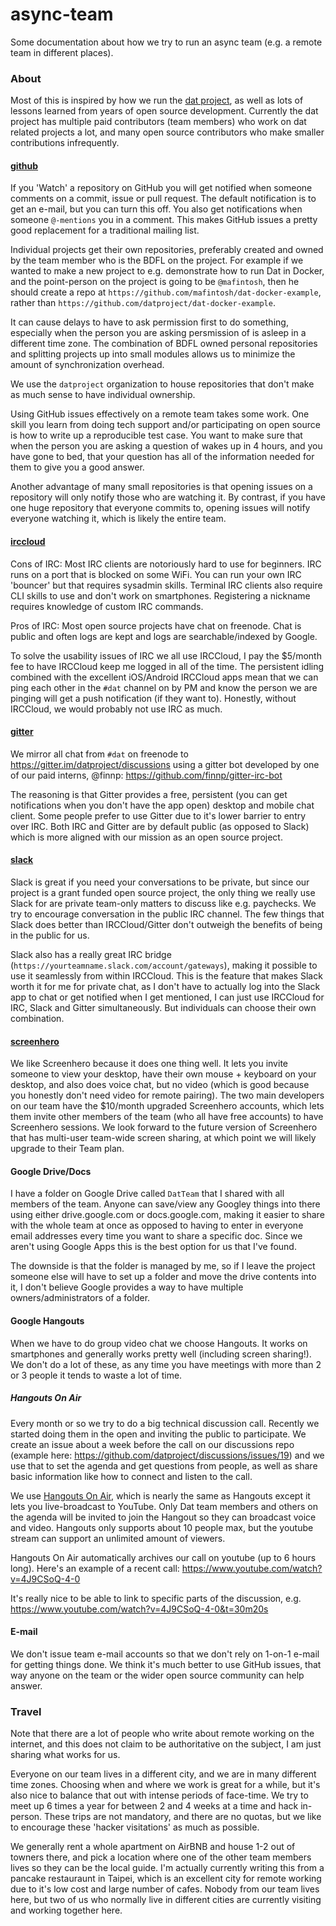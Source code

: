 # async-team

Some documentation about how we try to run an async team (e.g. a remote team in different places). 

### About

Most of this is inspired by how we run the [dat project](http://dat-data.com), as well as lots of lessons learned from years of open source development. Currently the dat project has multiple paid contributors (team members) who work on dat related projects a lot, and many open source contributors who make smaller contributions infrequently.

#### [github](https://github.com)

If you 'Watch' a repository on GitHub you will get notified when someone comments on a commit, issue or pull request. The default notification is to get an e-mail, but you can turn this off. You also get notifications when someone `@-mentions` you in a comment. This makes GitHub issues a pretty good replacement for a traditional mailing list.

Individual projects get their own repositories, preferably created and owned by the team member who is the BDFL on the project. For example if we wanted to make a new project to e.g. demonstrate how to run Dat in Docker, and the point-person on the project is going to be `@mafintosh`, then he should create a repo at `https://github.com/mafintosh/dat-docker-example`, rather than `https://github.com/datproject/dat-docker-example`.

It can cause delays to have to ask permission first to do something, especially when the person you are asking persmission of is asleep in a different time zone. The combination of BDFL owned personal repositories and splitting projects up into small modules allows us to minimize the amount of synchronization overhead.

We use the `datproject` organization to house repositories that don't make as much sense to have individual ownership.

Using GitHub issues effectively on a remote team takes some work. One skill you learn from doing tech support and/or participating on open source is how to write up a reproducible test case. You want to make sure that when the person you are asking a question of wakes up in 4 hours, and you have gone to bed, that your question has all of the information needed for them to give you a good answer.

Another advantage of many small repositories is that opening issues on a repository will only notify those who are watching it. By contrast, if you have one huge repository that everyone commits to, opening issues will notify everyone watching it, which is likely the entire team.

#### [irccloud](https://irccloud.com)

Cons of IRC: Most IRC clients are notoriously hard to use for beginners. IRC runs on a port that is blocked on some WiFi. You can run your own IRC 'bouncer' but that requires sysadmin skills. Terminal IRC clients also require CLI skills to use and don't work on smartphones. Registering a nickname requires knowledge of custom IRC commands.

Pros of IRC: Most open source projects have chat on freenode. Chat is public and often logs are kept and logs are searchable/indexed by Google. 

To solve the usability issues of IRC we all use IRCCloud, I pay the $5/month fee to have IRCCloud keep me logged in all of the time. The persistent idling combined with the excellent iOS/Android IRCCloud apps mean that we can ping each other in the `#dat` channel on by PM and know the person we are pinging will get a push notification (if they want to). Honestly, without IRCCloud, we would probably not use IRC as much.

#### [gitter](https://gitter.im)

We mirror all chat from `#dat` on freenode to https://gitter.im/datproject/discussions using a gitter bot developed by one of our paid interns, @finnp: https://github.com/finnp/gitter-irc-bot

The reasoning is that Gitter provides a free, persistent (you can get notifications when you don't have the app open) desktop and mobile chat client. Some people prefer to use Gitter due to it's lower barrier to entry over IRC. Both IRC and Gitter are by default public (as opposed to Slack) which is more aligned with our mission as an open source project.

#### [slack](https://slack.com)

Slack is great if you need your conversations to be private, but since our project is a grant funded open source project, the only thing we really use Slack for are private team-only matters to discuss like e.g. paychecks. We try to encourage conversation in the public IRC channel. The few things that Slack does better than IRCCloud/Gitter don't outweigh the benefits of being in the public for us.

Slack also has a really great IRC bridge (`https://yourteamname.slack.com/account/gateways`), making it possible to use it seamlessly from within IRCCloud. This is the feature that makes Slack worth it for me for private chat, as I don't have to actually log into the Slack app to chat or get notified when I get mentioned, I can just use IRCCloud for IRC, Slack and Gitter simultaneously. But individuals can choose their own combination.

#### [screenhero](https://screenhero.com)

We like Screenhero because it does one thing well. It lets you invite someone to view your desktop, have their own mouse + keyboard on your desktop, and also does voice chat, but no video (which is good because you honestly don't need video for remote pairing). The two main developers on our team have the $10/month upgraded Screenhero accounts, which lets them invite other members of the team (who all have free accounts) to have Screenhero sessions. We look forward to the future version of Screenhero that has multi-user team-wide screen sharing, at which point we will likely upgrade to their Team plan. 

#### Google Drive/Docs

I have a folder on Google Drive called `DatTeam` that I shared with all members of the team. Anyone can save/view any Googley things into there using either drive.google.com or docs.google.com, making it easier to share with the whole team at once as opposed to having to enter in everyone email addresses every time you want to share a specific doc. Since we aren't using Google Apps this is the best option for us that I've found.

The downside is that the folder is managed by me, so if I leave the project someone else will have to set up a folder and move the drive contents into it, I don't believe Google provides a way to have multiple owners/administrators of a folder.

#### Google Hangouts

When we have to do group video chat we choose Hangouts. It works on smartphones and generally works pretty well (including screen sharing!). We don't do a lot of these, as any time you have meetings with more than 2 or 3 people it tends to waste a lot of time.

##### Hangouts On Air

Every month or so we try to do a big technical discussion call. Recently we started doing them in the open and inviting the public to participate. We create an issue about a week before the call on our discussions repo (example here: https://github.com/datproject/discussions/issues/19) and we use that to set the agenda and get questions from people, as well as share basic information like how to connect and listen to the call.

We use [Hangouts On Air](https://plus.google.com/hangouts/onair), which is nearly the same as Hangouts except it lets you live-broadcast to YouTube. Only Dat team members and others on the agenda will be invited to join the Hangout so they can broadcast voice and video. Hangouts only supports about 10 people max, but the youtube stream can support an unlimited amount of viewers.

Hangouts On Air automatically archives our call on youtube (up to 6 hours long). Here's an example of a recent call: https://www.youtube.com/watch?v=4J9CSoQ-4-0

It's really nice to be able to link to specific parts of the discussion, e.g. https://www.youtube.com/watch?v=4J9CSoQ-4-0&t=30m20s

#### E-mail

We don't issue team e-mail accounts so that we don't rely on 1-on-1 e-mail for getting things done. We think it's much better to use GitHub issues, that way anyone on the team or the wider open source community can help answer.

### Travel

Note that there are a lot of people who write about remote working on the internet, and this does not claim to be authoritative on the subject, I am just sharing what works for us.

Everyone on our team lives in a different city, and we are in many different time zones. Choosing when and where we work is great for a while, but it's also nice to balance that out with intense periods of face-time. We try to meet up 6 times a year for between 2 and 4 weeks at a time and hack in-person. These trips are not mandatory, and there are no quotas, but we like to encourage these 'hacker visitations' as much as possible.

We generally rent a whole apartment on AirBNB and house 1-2 out of towners there, and pick a location where one of the other team members lives so they can be the local guide. I'm actually currently writing this from a pancake restauraunt in Taipei, which is an excellent city for remote working due to it's low cost and large number of cafes. Nobody from our team lives here, but two of us who normally live in different cities are currently visiting and working together here.
